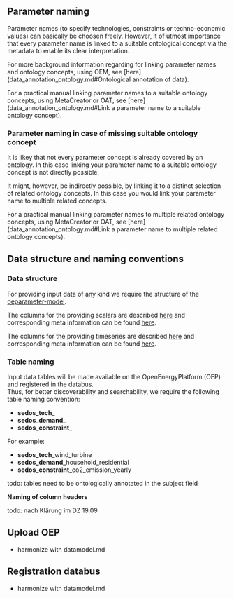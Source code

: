 ## Parameter naming

Parameter names (to specify technologies, constraints or techno-economic values) can basically be choosen freely. 
However, it of utmost importance that every parameter name is linked to a suitable ontological concept via the metadata to enable its clear interpretation.

For more background information regarding for linking parameter names and ontology concepts, using OEM, see [here](data_annotation_ontology.md#Ontological annotation of data).

For a practical manual linking parameter names to a suitable ontology concepts, using MetaCreator or OAT, see [here](data_annotation_ontology.md#Link a parameter name to a suitable ontology concept).

### Parameter naming in case of missing suitable ontology concept

It is likey that not every parameter concept is already covered by an ontology. In this case linking your parameter name to a suitable ontology concept is not directly possible.

It might, however, be indirectly possible, by linking it to a distinct selection of related ontology concepts. 
In this case you would link your parameter name to multiple related concepts.

For a practical manual linking parameter names to multiple related ontology concepts, using MetaCreator or OAT, see [here](data_annotation_ontology.md#Link a parameter name to multiple related ontology concepts).

## Data structure and naming conventions

### Data structure

For providing input data of any kind we require the structure of the [oeparameter-model](https://github.com/sedos-project/oedatamodel#oedatamodel-parameter).

The columns for the providing scalars are described [here](https://github.com/sedos-project/oedatamodel#scalar-description) and corresponding meta information can be found [here](https://github.com/sedos-project/oedatamodel/blob/main/extended_datamodel/datamodel_scalars.json).

The columns for the providing timeseries are described [here](https://github.com/sedos-project/oedatamodel#timeseries-description) and corresponding meta information can be found [here](https://github.com/sedos-project/oedatamodel/blob/main/extended_datamodel/datamodel_timeseries.json).

### Table naming

Input data tables will be made available on the OpenEnergyPlatform (OEP) and registered in the databus. \
Thus, for better discoverability and searchability, we require the following table naming convention:

* **sedos_tech**_
* **sedos_demand**_
* **sedos_constraint**_

For example:

* **sedos_tech**_wind_turbine
* **sedos_demand**_household_residential
* **sedos_constraint**_co2_emission_yearly

todo: tables need to be ontologically annotated in the subject field

**Naming of column headers**

todo: nach Klärung im DZ 19.09


## Upload OEP

- harmonize with datamodel.md

## Registration databus

- harmonize with datamodel.md
